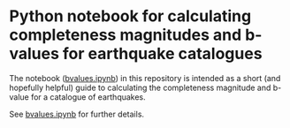 # Python notebook for calculating completeness magnitudes and b-values for earthquake catalogues

The notebook ([bvalues.ipynb](https://github.com/sachalapins/bvalues/blob/main/bvalues.ipynb)) in this repository is intended as a short (and hopefully helpful) guide to calculating the completeness magnitude and b-value for a catalogue of earthquakes.

See [bvalues.ipynb](https://github.com/sachalapins/bvalues/blob/main/bvalues.ipynb) for further details.
